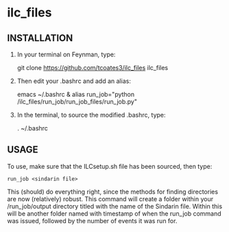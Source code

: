 # ilc_files

## INSTALLATION

1) In your terminal on Feynman, type:

    git clone https://github.com/tcoates3/ilc_files ilc_files

2) Then edit your .bashrc and add an alias:

    emacs ~/.bashrc &
    alias run_job="python <full path to ilc_files directory>/ilc_files/run_job/run_job_files/run_job.py"

3) In the terminal, to source the modified .bashrc, type:

    . ~/.bashrc

## USAGE

To use, make sure that the ILCsetup.sh file has been sourced, then type:

    run_job <sindarin file>

This (should) do everything right, since the methods for finding directories are now (relatively) robust. This command will create a folder within your /run_job/output directory titled with the name of the Sindarin file. Within this will be another folder named with timestamp of when the run_job command was issued, followed by the number of events it was run for.
